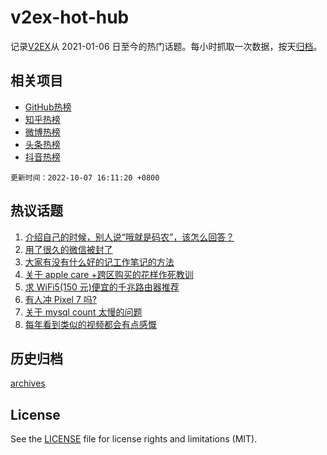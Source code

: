 # v2ex-hot-hub

 记录[V2EX](https://www.v2ex.com/)从 2021-01-06 日至今的热门话题。每小时抓取一次数据，按天[归档](archives)。
 
 ## 相关项目

- [GitHub热榜](https://github.com/snaildev/github-hot-hub)
- [知乎热榜](https://github.com/snaildev/zhihu-hot-hub)
- [微博热榜](https://github.com/snaildev/weibo-hot-hub)
- [头条热榜](https://github.com/snaildev/toutiao-hot-hub)
- [抖音热榜](https://github.com/snaildev/douyin-hot-hub)


 `更新时间：2022-10-07 16:11:20 +0800`

## 热议话题

1. [介绍自己的时候，别人说“哦就是码农”，该怎么回答？](https://www.v2ex.com/t/884950)
1. [用了很久的微信被封了](https://www.v2ex.com/t/885018)
1. [大家有没有什么好的记工作笔记的方法](https://www.v2ex.com/t/884947)
1. [关于 apple care +跨区购买的花样作死教训](https://www.v2ex.com/t/884892)
1. [求 WiFi5(150 元)便宜的千兆路由器推荐](https://www.v2ex.com/t/884902)
1. [有人冲 Pixel 7 吗?](https://www.v2ex.com/t/884956)
1. [关于 mysql count 太慢的问题](https://www.v2ex.com/t/884917)
1. [每年看到类似的视频都会有点感慨](https://www.v2ex.com/t/884975)

## 历史归档

[archives](archives)

## License

See the [LICENSE](LICENSE) file for license rights and limitations (MIT).
